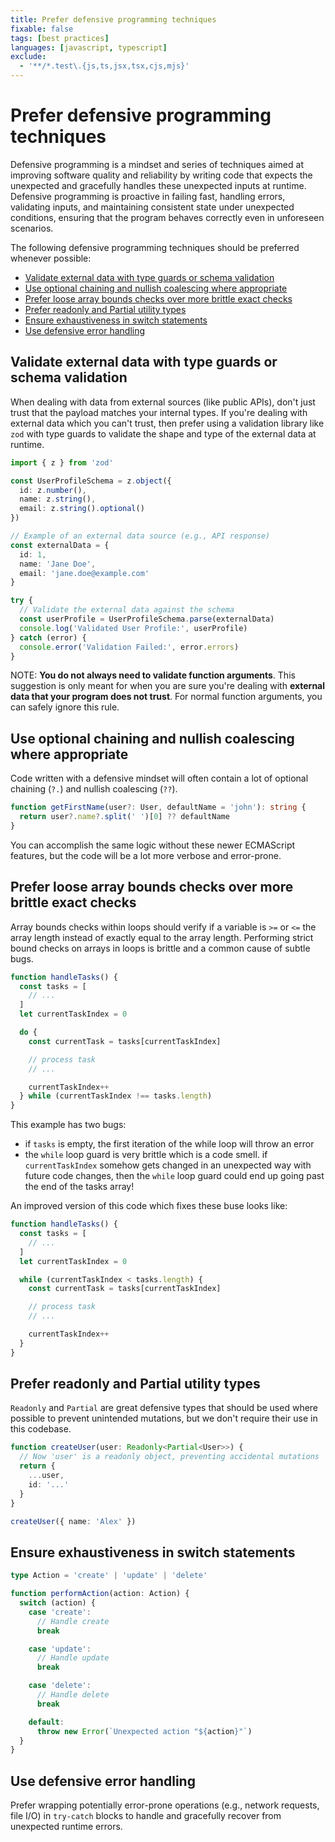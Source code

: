 ```yaml
---
title: Prefer defensive programming techniques
fixable: false
tags: [best practices]
languages: [javascript, typescript]
exclude:
  - '**/*.test\.{js,ts,jsx,tsx,cjs,mjs}'
---
```


# Prefer defensive programming techniques <!-- omit from toc -->

Defensive programming is a mindset and series of techniques aimed at improving software quality and reliability by writing code that expects the unexpected and gracefully handles these unexpected inputs at runtime. Defensive programming is proactive in failing fast, handling errors, validating inputs, and maintaining consistent state under unexpected conditions, ensuring that the program behaves correctly even in unforeseen scenarios.

The following defensive programming techniques should be preferred whenever possible:

- [Validate external data with type guards or schema validation](#validate-external-data-with-type-guards-or-schema-validation)
- [Use optional chaining and nullish coalescing where appropriate](#use-optional-chaining-and-nullish-coalescing-where-appropriate)
- [Prefer loose array bounds checks over more brittle exact checks](#prefer-loose-array-bounds-checks-over-more-brittle-exact-checks)
- [Prefer readonly and Partial utility types](#prefer-readonly-and-partial-utility-types)
- [Ensure exhaustiveness in switch statements](#ensure-exhaustiveness-in-switch-statements)
- [Use defensive error handling](#use-defensive-error-handling)

## Validate external data with type guards or schema validation

When dealing with data from external sources (like public APIs), don't just trust that the payload matches your internal types. If you're dealing with external data which you can't trust, then prefer using a validation library like `zod` with type guards to validate the shape and type of the external data at runtime.

```ts
import { z } from 'zod'

const UserProfileSchema = z.object({
  id: z.number(),
  name: z.string(),
  email: z.string().optional()
})

// Example of an external data source (e.g., API response)
const externalData = {
  id: 1,
  name: 'Jane Doe',
  email: 'jane.doe@example.com'
}

try {
  // Validate the external data against the schema
  const userProfile = UserProfileSchema.parse(externalData)
  console.log('Validated User Profile:', userProfile)
} catch (error) {
  console.error('Validation Failed:', error.errors)
}
```

NOTE: **You do not always need to validate function arguments**. This suggestion is only meant for when you are sure you're dealing with **external data that your program does not trust**. For normal function arguments, you can safely ignore this rule.

## Use optional chaining and nullish coalescing where appropriate

Code written with a defensive mindset will often contain a lot of optional chaining (`?.`) and nullish coalescing (`??`).

```ts
function getFirstName(user?: User, defaultName = 'john'): string {
  return user?.name?.split(' ')[0] ?? defaultName
}
```

You can accomplish the same logic without these newer ECMAScript features, but the code will be a lot more verbose and error-prone.

## Prefer loose array bounds checks over more brittle exact checks

Array bounds checks within loops should verify if a variable is `>=` or `<=` the array length instead of exactly equal to the array length. Performing strict bound checks on arrays in loops is brittle and a common cause of subtle bugs.

```js
function handleTasks() {
  const tasks = [
    // ...
  ]
  let currentTaskIndex = 0

  do {
    const currentTask = tasks[currentTaskIndex]

    // process task
    // ...

    currentTaskIndex++
  } while (currentTaskIndex !== tasks.length)
}
```

This example has two bugs:

- if `tasks` is empty, the first iteration of the while loop will throw an error
- the `while` loop guard is very brittle which is a code smell. if `currentTaskIndex` somehow gets changed in an unexpected way with future code changes, then the `while` loop guard could end up going past the end of the tasks array!

An improved version of this code which fixes these buse looks like:

```js
function handleTasks() {
  const tasks = [
    // ...
  ]
  let currentTaskIndex = 0

  while (currentTaskIndex < tasks.length) {
    const currentTask = tasks[currentTaskIndex]

    // process task
    // ...

    currentTaskIndex++
  }
}
```

## Prefer readonly and Partial utility types

`Readonly` and `Partial` are great defensive types that should be used where possible to prevent unintended mutations, but we don't require their use in this codebase.

```ts
function createUser(user: Readonly<Partial<User>>) {
  // Now 'user' is a readonly object, preventing accidental mutations
  return {
    ...user,
    id: '...'
  }
}

createUser({ name: 'Alex' })
```

## Ensure exhaustiveness in switch statements

```ts
type Action = 'create' | 'update' | 'delete'

function performAction(action: Action) {
  switch (action) {
    case 'create':
      // Handle create
      break

    case 'update':
      // Handle update
      break

    case 'delete':
      // Handle delete
      break

    default:
      throw new Error(`Unexpected action "${action}"`)
  }
}
```

## Use defensive error handling

Prefer wrapping potentially error-prone operations (e.g., network requests, file I/O) in `try-catch` blocks to handle and gracefully recover from unexpected runtime errors.
